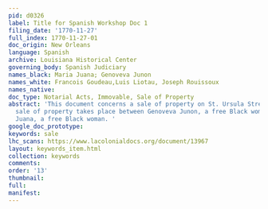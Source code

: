 ```yaml
---
pid: d0326
label: Title for Spanish Workshop Doc 1
filing_date: '1770-11-27'
full_index: 1770-11-27-01
doc_origin: New Orleans
language: Spanish
archive: Louisiana Historical Center
governing_body: Spanish Judiciary
names_black: Maria Juana; Genoveva Junon
names_white: Francois Goudeau,Luis Liotau, Joseph Rouissoux
names_native:
doc_type: Notarial Acts, Immovable, Sale of Property
abstract: 'This document concerns a sale of property on St. Ursula Street (?).  The
  sale of property takes place between Genoveva Junon, a free Black woman, and Maria
  Juana, a free Black woman. '
google_doc_prototype:
keywords: sale
lhc_scans: https://www.lacolonialdocs.org/document/13967
layout: keywords_item.html
collection: keywords
comments:
order: '13'
thumbnail:
full:
manifest:
---
```

